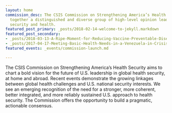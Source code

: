 ```yaml
---
layout: home
commission_desc: The CSIS Commission on Strengthening America’s Health Security brings
  together a distinguished and diverse group of high-level opinion leaders who bridge
  security and health.
featured_post_primary: _posts/2018-02-14-welcome-to-jekyll.markdown
featured_post_secondary:
- _posts/2018-03-13-A-Ripe-Moment-for-Reducing-Vaccine-Preventable-Disease.md
- _posts/2017-04-17-Meeting-Basic-Health-Needs-in-a-Venezuela-in-Crisis-What-Roles-Can-the-United-States-and-International-Community-Play.md
featured_events: _events/commission-launch.md

---
```

The CSIS Commission on Strengthening America’s Health Security aims to chart a bold vision for the future of U.S. leadership in global health security, at home and abroad. Recent events demonstrate the growing linkages between global health challenges and U.S. national security interests. We see an emerging recognition of the need for a stronger, more coherent, better integrated, and more reliably sustained U.S. approach to health security. The Commission offers the opportunity to build a pragmatic, actionable consensus.